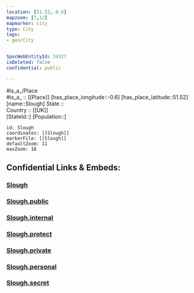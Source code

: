 ```yaml
---
location: [51.52,-0.6] 
mapzoom: [7,12] 
mapmarker: city 
type: City
tags:
- geo/City


SpocWebEntityId: 34327
isDeleted: false
confidential: public

---
```

#is_a_/Place  
#is_a_ :: [[Place]] 
[has_place_longitude::-0.6] 
[has_place_latitude::51.52] 
[name::Slough] 
State ::  
Country :: [[UK]]  
[StateId::] 
[Population::] 



```leaflet
id: Slough
coordinates: [[Slough]] 
markerFile: [[Slough]] 
defaultZoom: 11 
maxZoom: 18
```


## Confidential Links & Embeds: 

### [Slough](/_Standards/Earth/Continent/Europe/Europe~North/UK/England/Regions~England/South_East_England/Berkshire,County/Berkshire~West/Slough,County/cities~Slough/Slough.md) 

### [Slough.public](/_public/Earth/Continent/Europe/Europe~North/UK/England/Regions~England/South_East_England/Berkshire,County/Berkshire~West/Slough,County/cities~Slough/Slough.public.md) 

### [Slough.internal](/_internal/Earth/Continent/Europe/Europe~North/UK/England/Regions~England/South_East_England/Berkshire,County/Berkshire~West/Slough,County/cities~Slough/Slough.internal.md) 

### [Slough.protect](/_protect/Earth/Continent/Europe/Europe~North/UK/England/Regions~England/South_East_England/Berkshire,County/Berkshire~West/Slough,County/cities~Slough/Slough.protect.md) 

### [Slough.private](/_private/Earth/Continent/Europe/Europe~North/UK/England/Regions~England/South_East_England/Berkshire,County/Berkshire~West/Slough,County/cities~Slough/Slough.private.md) 

### [Slough.personal](/_personal/Earth/Continent/Europe/Europe~North/UK/England/Regions~England/South_East_England/Berkshire,County/Berkshire~West/Slough,County/cities~Slough/Slough.personal.md) 

### [Slough.secret](/_secret/Earth/Continent/Europe/Europe~North/UK/England/Regions~England/South_East_England/Berkshire,County/Berkshire~West/Slough,County/cities~Slough/Slough.secret.md)

